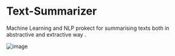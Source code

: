 # Text-Summarizer

Machine Learning and NLP prokect for summarising texts both in abstractive and extractive way .

![image](https://github.com/user-attachments/assets/f50ba849-a2aa-46fa-9999-27afe11bdd47)
